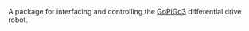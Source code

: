 A package for interfacing and controlling the [GoPiGo3](https://www.dexterindustries.com/shop/gopigo-beginner-starter-kit/) differential drive robot.
